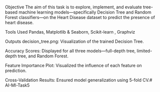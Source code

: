 Objective
The aim of this task is to explore, implement, and evaluate tree-based machine learning models—specifically Decision Tree and Random Forest classifiers—on the Heart Disease dataset to predict the presence of heart disease.

Tools Used
Pandas, Matplotlib & Seaborn, Scikit-learn , Graphviz

Outputs
decision_tree.png: Visualization of the trained Decision Tree.

Accuracy Scores: Displayed for all three models—full-depth tree, limited-depth tree, and Random Forest.

Feature Importance Plot: Visualized the influence of each feature on prediction.

Cross-Validation Results: Ensured model generalization using 5-fold CV.# AI-Ml-Task5
